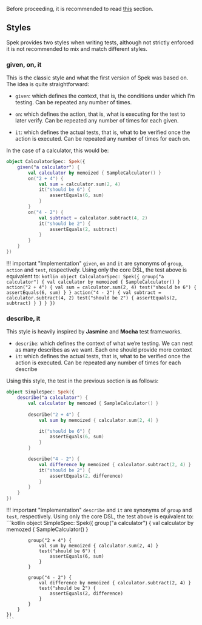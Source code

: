 Before proceeding, it is recommended to read [this](preamble.md) section.

## Styles
Spek provides two styles when writing tests, although not strictly enforced it is 
not recommended to mix and match different styles.

### given, on, it
This is the classic style and what the first version of Spek was based on. The idea is quite straightforward:

- `given`: which defines the context, that is, the conditions under which I’m testing. Can be repeated any number of times.

- `on`: which defines the action, that is, what is executing for the test to later verify. Can be repeated any number of times for each given.

- `it`: which defines the actual tests, that is, what to be verified once the action is executed. Can be repeated any number of times for each on.

In the case of a calculator, this would be:

```kotlin
object CalculatorSpec: Spek({
    given("a calculator") {
        val calculator by memoized { SampleCalculator() }
        on("2 + 4") {
            val sum = calculator.sum(2, 4)
            it("should be 6") {
                assertEquals(6, sum)
            }
        }
        on("4 - 2") {
            val subtract = calculator.subtract(4, 2)
            it("should be 2") {
                assertEquals(2, subtract)
            }
        }
    }
})
```

!!! important "Implementation"
    `given`, `on` and `it` are synonyms of `group`, `action` and `test`, respectively.  Using only the core DSL, 
    the test above is equivalent to:
    ```kotlin
    object CalculatorSpec: Spek({
        group("a calculator") {
            val calculator by memoized { SampleCalculator() }
            action("2 + 4") {
                val sum = calculator.sum(2, 4)
                test("should be 6") {
                    assertEquals(6, sum)
                }
            }
            action("4 - 2") {
                val subtract = calculator.subtract(4, 2)
                test("should be 2") {
                    assertEquals(2, subtract)
                }
            }
        }
    })
    ```

### describe, it
This style is heavily inspired by **Jasmine** and **Mocha** test frameworks.

- `describe`: which defines the context of what we’re testing. We can nest as many 
   describes as we want. Each one should provide more context
- `it`: which defines the actual tests, that is, what to be verified once the action 
   is executed. Can be repeated any number of times for each describe

Using this style, the test in the previous section is as follows:

```kotlin
object SimpleSpec: Spek({
    describe("a calculator") {
        val calculator by memozed { SampleCalculator() }
        
        describe("2 + 4") {
            val sum by memoized { calculator.sum(2, 4) }

            it("should be 6") {
                assertEquals(6, sum)
            }
        }

        describe("4 - 2") {
            val difference by memoized { calculator.subtract(2, 4) }
            it("should be 2") {
                assertEquals(2, difference)        
            }
        }
    }
})
```

!!! important "Implementation"
    `describe` and `it` are synonyms of `group` and `test`, respectively. Using only the core DSL, 
    the test above is equivalent to:
    ```kotlin
    object SimpleSpec: Spek({
        group("a calculator") {
            val calculator by memozed { SampleCalculator() }
            
            group("2 + 4") {
                val sum by memoized { calculator.sum(2, 4) }
                test("should be 6") {
                    assertEquals(6, sum)
                }
            }
    
            group("4 - 2") {
                val difference by memoized { calculator.subtract(2, 4) }
                test("should be 2") {
                    assertEquals(2, difference)        
                }
            }
        }
    })
    ```
